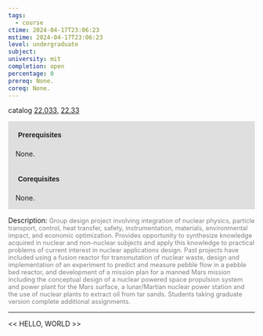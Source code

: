 ```yaml
---
tags:
  - course
ctime: 2024-04-17T23:06:23
mstime: 2024-04-17T23:06:23
level: undergraduate
subject: 
university: mit
completion: open
percentage: 0
prereq: None.
coreq: None.
---
```


catalog [22.033](http://student.mit.edu/catalog/m22a.html#22.033), [22.33](http://student.mit.edu/catalog/m22b.html#22.33)

<span style="display: block; padding: 15px; background-color: rgb(100, 100, 100, 0.2);"><font id="m_prereq2727_0" style="display: block; font-family: Arial, sans-serif; font-weight: bold; padding: 5px">Prerequisites</font><br><span id="prereq2727_0">None.</span></span>
<span style="display: block; padding: 15px; background-color: rgb(100, 100, 100, 0.2);"><font id="m_coreq2727_0" style="display: block; font-family: Arial, sans-serif; font-weight: bold; padding: 5px">Corequisites</font><br><span id="coreq2727_0">None.</span></span>

<font style="">Description:</font>
<font style="color: grey; font-size: 0.8rem;">Group design project involving integration of nuclear physics, particle transport, control, heat transfer, safety, instrumentation, materials, environmental impact, and economic optimization. Provides opportunity to synthesize knowledge acquired in nuclear and non-nuclear subjects and apply this knowledge to practical problems of current interest in nuclear applications design. Past projects have included using a fusion reactor for transmutation of nuclear waste, design and implementation of an experiment to predict and measure pebble flow in a pebble bed reactor, and development of a mission plan for a manned Mars mission including the conceptual design of a nuclear powered space propulsion system and power plant for the Mars surface, a lunar/Martian nuclear power station and the use of nuclear plants to extract oil from tar sands. Students taking graduate version complete additional assignments.</font>



---

<< HELLO, WORLD >>

